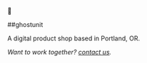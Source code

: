 👻

##ghostunit

A digital product shop based in Portland, OR.

_Want to work together? [contact us](mailto:hi@ghostunit.co)._